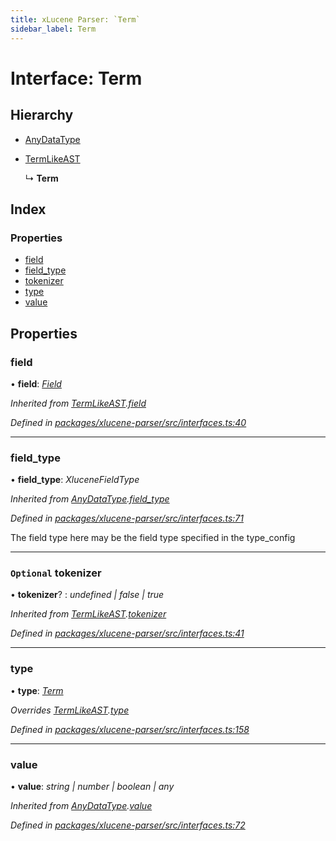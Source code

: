 ```yaml
---
title: xLucene Parser: `Term`
sidebar_label: Term
---
```


# Interface: Term

## Hierarchy

* [AnyDataType](anydatatype.md)

* [TermLikeAST](termlikeast.md)

  ↳ **Term**

## Index

### Properties

* [field](term.md#field)
* [field_type](term.md#field_type)
* [tokenizer](term.md#optional-tokenizer)
* [type](term.md#type)
* [value](term.md#value)

## Properties

###  field

• **field**: *[Field](../overview.md#field)*

*Inherited from [TermLikeAST](termlikeast.md).[field](termlikeast.md#field)*

*Defined in [packages/xlucene-parser/src/interfaces.ts:40](https://github.com/terascope/teraslice/blob/653cf7530/packages/xlucene-parser/src/interfaces.ts#L40)*

___

###  field_type

• **field_type**: *XluceneFieldType*

*Inherited from [AnyDataType](anydatatype.md).[field_type](anydatatype.md#field_type)*

*Defined in [packages/xlucene-parser/src/interfaces.ts:71](https://github.com/terascope/teraslice/blob/653cf7530/packages/xlucene-parser/src/interfaces.ts#L71)*

The field type here may be the field type specified
in the type_config

___

### `Optional` tokenizer

• **tokenizer**? : *undefined | false | true*

*Inherited from [TermLikeAST](termlikeast.md).[tokenizer](termlikeast.md#optional-tokenizer)*

*Defined in [packages/xlucene-parser/src/interfaces.ts:41](https://github.com/terascope/teraslice/blob/653cf7530/packages/xlucene-parser/src/interfaces.ts#L41)*

___

###  type

• **type**: *[Term](../enums/asttype.md#term)*

*Overrides [TermLikeAST](termlikeast.md).[type](termlikeast.md#type)*

*Defined in [packages/xlucene-parser/src/interfaces.ts:158](https://github.com/terascope/teraslice/blob/653cf7530/packages/xlucene-parser/src/interfaces.ts#L158)*

___

###  value

• **value**: *string | number | boolean | any*

*Inherited from [AnyDataType](anydatatype.md).[value](anydatatype.md#value)*

*Defined in [packages/xlucene-parser/src/interfaces.ts:72](https://github.com/terascope/teraslice/blob/653cf7530/packages/xlucene-parser/src/interfaces.ts#L72)*
